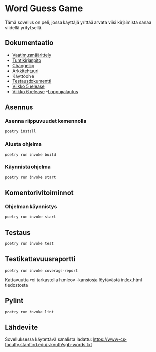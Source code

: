 # Word Guess Game

Tämä sovellus on peli, jossa käyttäjä yrittää arvata viisi kirjaimista sanaa viidellä yrityksellä. 

## Dokumentaatio

- [Vaatimusmäärittely](dokumentaatio/vaatimusmaarittely.md)
- [Tuntikirjanpito](dokumentaatio/tuntikirjanpito.md)
- [Changelog](dokumentaatio/changelog.md)
- [Arkkitehtuuri](dokumentaatio/arkkitehtuuri.md)
- [Käyttöohje](dokumentaatio/kayttoohje.md)
- [Testausdokumentti](dokumentaatio/testaus.md)
- [Viikko 5 release](https://github.com/rauhja/ot-harjoitustyo/releases/tag/Viikko5)
- [Viikko 6 release](https://github.com/rauhja/ot-harjoitustyo/releases/tag/Viikko6)
-[Loppupalautus](https://github.com/rauhja/ot-harjoitustyo/releases/tag/Loppupalautus)

## Asennus

### Asenna riippuvuudet komennolla

```bash
poetry install
```
### Alusta ohjelma

```bash
poetry run invoke build
```

### Käynnistä ohjelma

```bash
poetry run invoke start
```

## Komentorivitoiminnot

### Ohjelman käynnistys

```bash
poetry run invoke start
```

## Testaus

```bash
poetry run invoke test
```

## Testikattavuusraportti

```bash
poetry run invoke coverage-report
```
Kattavuutta voi tarkastella htmlcov -kansiosta löytävästä index.html tiedostosta

## Pylint

```bash
poetry run invoke lint
```

## Lähdeviite

Sovelluksessa käytettävä sanalista ladattu:
https://www-cs-faculty.stanford.edu/~knuth/sgb-words.txt